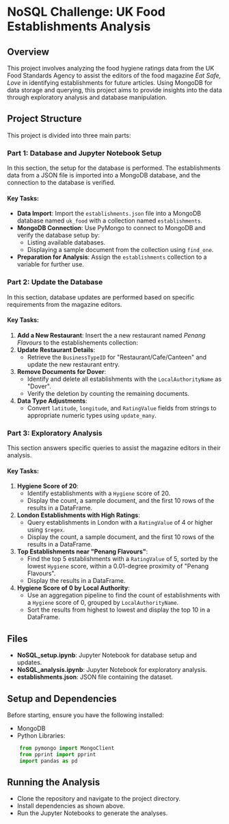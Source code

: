 # NoSQL Challenge: UK Food Establishments Analysis

## Overview

This project involves analyzing the food hygiene ratings data from the UK Food Standards Agency to assist the editors of the food magazine *Eat Safe, Love* in identifying establishments for future articles. Using MongoDB for data storage and querying, this project aims to provide insights into the data through exploratory analysis and database manipulation.

## Project Structure

This project is divided into three main parts:

### Part 1: Database and Jupyter Notebook Setup

In this section, the setup for the database is performed. The establishments data from a JSON file is imported into a MongoDB database, and the connection to the database is verified.

#### Key Tasks:
- **Data Import**: Import the `establishments.json` file into a MongoDB database named `uk_food` with a collection named `establishments`.
- **MongoDB Connection**: Use PyMongo to connect to MongoDB and verify the database setup by:
  - Listing available databases.
  - Displaying a sample document from the collection using `find_one`.
- **Preparation for Analysis**: Assign the `establishments` collection to a variable for further use.

### Part 2: Update the Database

In this section, database updates are performed based on specific requirements from the magazine editors.

#### Key Tasks:
1. **Add a New Restaurant**: Insert the a new restaurant named *Penang Flavours* to the establishements collection:
2. **Update Restaurant Details**:
   - Retrieve the `BusinessTypeID` for "Restaurant/Cafe/Canteen" and update the new restaurant entry.
3. **Remove Documents for Dover**:
   - Identify and delete all establishments with the `LocalAuthorityName` as "Dover".
   - Verify the deletion by counting the remaining documents.
4. **Data Type Adjustments**:
   - Convert `latitude`, `longitude`, and `RatingValue` fields from strings to appropriate numeric types using `update_many`.

### Part 3: Exploratory Analysis

This section answers specific queries to assist the magazine editors in their analysis.

#### Key Tasks:
1. **Hygiene Score of 20**:
   - Identify establishments with a `Hygiene` score of 20.
   - Display the count, a sample document, and the first 10 rows of the results in a DataFrame.
2. **London Establishments with High Ratings**:
   - Query establishments in London with a `RatingValue` of 4 or higher using `$regex`.
   - Display the count, a sample document, and the first 10 rows of the results in a DataFrame.
3. **Top Establishments near "Penang Flavours"**:
   - Find the top 5 establishments with a `RatingValue` of 5, sorted by the lowest `Hygiene` score, within a 0.01-degree proximity of "Penang Flavours".
   - Display the results in a DataFrame.
4. **Hygiene Score of 0 by Local Authority**:
   - Use an aggregation pipeline to find the count of establishments with a `Hygiene` score of 0, grouped by `LocalAuthorityName`.
   - Sort the results from highest to lowest and display the top 10 in a DataFrame.

## Files

- **NoSQL_setup.ipynb**: Jupyter Notebook for database setup and updates.
- **NoSQL_analysis.ipynb**: Jupyter Notebook for exploratory analysis.
- **establishments.json**: JSON file containing the dataset.

## Setup and Dependencies

Before starting, ensure you have the following installed:

- MongoDB
- Python Libraries:
```python
    from pymongo import MongoClient
    from pprint import pprint
    import pandas as pd
```

## Running the Analysis
- Clone the repository and navigate to the project directory.
- Install dependencies as shown above.
- Run the Jupyter Notebooks to generate the analyses.